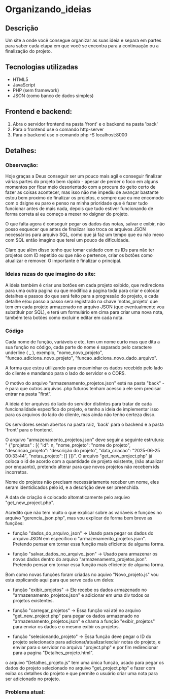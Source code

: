 # Organizando_ideias

## Descrição
 Um site a onde você consegue organizar as suas ideia e separa em partes para saber
cada etapa em que você se encontra para a continuação ou a finalização do projeto.

## Tecnologias utilizadas
- HTML5
- JavaScript
- PHP (sem framework)
- JSON (como banco de dados simples)

## Frontend e backend:
1. Abra o servidor frontend na pasta 'front' e o backend na pasta 'back'
2. Para o frontend use o comando http-server
3. Para o backend use o comando php -S localhost:8000 

## Detalhes:
### Observação:
Hoje graças a Deus conseguir ser um pouco mais agil e conseguir finalizar várias partes do projeto bem rápido - apesar de perder o foco em alguns momentos por ficar meio desorientado com a procura do geito certo de fazer as coisas acontecer, mas isso não me impediu de avançar bastante estou bem proximo de finalizar os projetos, e sempre que eu me encomodo com o dsigne eu paro e penso na minha prioridade que é fazer tudo funcionar antes de mais nada, depois que tudo estiver funcionando de forma correta ai eu começo a mexer no dsigner do projeto.

O que falta agora é conseguir pegar os dados das notas, salvar e exibir, não posso esquecer que antes de finalizar isso troca os arquivos JSON necessários para arquivo SQL, como que já faz um tempo que eu não mexo com SQL então imagino que terei um pouco de dificuldade.

Claro que além disso tenho que tomar cuidado com os IDs para não ter projetos com ID repetido ou que não o pertence, criar os botões como atualizar e remover. O importante é finalizar o principal.

### Ideias razas do que imagino do site:
 A ideia também é criar uns botões em cada projeto exibido, que redireciona para uma
outra pagina ou que modifica a pagina toda para criar e colocar detalhes e passos do que será feito para a progressão do projeto, e cada detalhe e/ou passo a passo sera registrado na chave 'notas_projeto' que tem em cada projeto armazenado no arquivo JSON (que eventualmente vou substituir por SQL), e terá um formulário em cima para criar uma nova nota, também tera botões como excluir e editar em cada nota.

### Código
 Cada nome de função, variáveis e etc, tem um nome curto mas que dita a sua função no
código, cada parte do nome é saparado pelo caractere underline ( _ ), exemplo, "nome_novo_projeto", "funcao_adiciona_novo_projeto", "funcao_adiciona_novo_dado_arquivo".

 A forma que estou utilizando para encaminhar os dados recebido pelo lado do cliente
e mandando para o lado do servidor e o CORS.

 O motivo do arquivo "armazenamento_projetos.json" está na pasta "back" - é para que
outros arquivos .php futuros tenham acesso a ele sem precisar entrar na pasta "first".

 A ideia é ter arquivos do lado do servidor distintos para tratar de cada 
funcionalidade específico do projeto, e tenho a ideia de implementar isso para os arquivos do lado do cliente, mas ainda não tenho certeza disso.

 Os servidores seram abertos na pasta raiz, 'back' para o backend e a pasta 'front' para o frontend.

 O arquivo "armazenamento_projetos.json" deve seguir a seguinte estrutura: "
{"projetos" : [{ "id": n, "nome_projeto": "nome do projeto", "descricao_projeto": "descrição do projeto", "data_criacao": "2025-06-25 00:33:44", "notas_projeto": [] }]}". O arquivo "get_new_project.php" já coloca o id de acordo com a quantidade de projeto existente, (não atualizar por enquanto), pretendo alterar para que novos projetos não recebem ids incorretos. 
 
 Nome do projetos não precisam necessáriamente receber um nome, eles seram
identidicados pelo id, e a descrição deve ser preenchida.

 A data de criação é colocado altomaticamente pelo arquivo "get_new_project.php".

 Acredito que não tem muito o que explicar sobre as variáveis e funções no arquivo
"gerencia_json.php", mas vou explicar de forma bem breve as funções:

- função "dados_do_arquivo_json" -> Usado para pegar os dados do arquivo JSON em especifico o "armazenamento_projetos.json". Pretendo pensar em tornar essa função mais eficiente de alguma forma.

- função "salvar_dados_no_arquivo_json" -> Usado para armazenar os novos dados dentro do arquivo "armazenamento_projetos.json". Pretendo pensar em tornar essa função mais eficiente de alguma forma.

 Bom como novas funções foram criadas no aquivo "Novo_projeto.js" vou esta explicando
aqui para que serve cada um deles:

- função "exibir_projetos" -> Ele recebe os dados armazenado no "armazenamento_projetos.json" e adicionar em uma div todos os projetos existentes.

- função "carregar_projetos" -> Essa função vai até no arquivo "get_new_project.php" para pegar os dados armazenado no "armazenamento_projetos.json" e chama a função "exibir_projetos" para enviar os dados e o mesmo exibir os projetos.

- função "selecionando_projeto" -> Essa função deve pegar o ID do projeto selecionado para adicionar/atualizar/excluir notas do projeto, e enviar para o servidor no arquivo "project.php" e por fim redirecionar para a pagina "Detalhes_projeto.html".

o arquivo "Detalhes_projeto.js" tem uma única função, usado para pegar os dados do projeto selecionado no arquivo "get_project.php" e fazer com exiba os detalhes do projeto e que permite o usuário criar uma nota para ser adicionado no projeto.

### Problema atual:
